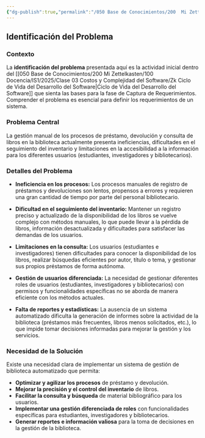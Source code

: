 ```yaml
---
{"dg-publish":true,"permalink":"/050 Base de Conocimientos/200  Mi Zettelkasten/100 Docencia/IS1/2025/Clase 12 Caso Práctico de Aplicando SDLC/Sistema de Biblioteca/10 Identificación del Problema/Zk Ejemplo Sistema de Biblioteca (Identificación del Problema)/","tags":["digitalGarden","sistema","UML","diagramaCasosDeUso"]}
---
```


## Identificación del Problema

### Contexto

La **identificación del problema** presentada aquí es la actividad inicial dentro del [[050 Base de Conocimientos/200  Mi Zettelkasten/100 Docencia/IS1/2025/Clase 03 Costos y Complejidad del Software/Zk Ciclo de Vida del Desarrollo del Software\|Ciclo de Vida del Desarrollo del Software]] que sienta las bases para la fase de Captura de Requerimientos. Comprender el problema es esencial para definir los requerimientos de un sistema.

### Problema Central

La gestión manual de los procesos de préstamo, devolución y consulta de libros en la biblioteca actualmente presenta ineficiencias, dificultades en el seguimiento del inventario y limitaciones en la accesibilidad a la información para los diferentes usuarios (estudiantes, investigadores y bibliotecarios).

### Detalles del Problema

- **Ineficiencia en los procesos:** Los procesos manuales de registro de préstamos y devoluciones son lentos, propensos a errores y requieren una gran cantidad de tiempo por parte del personal bibliotecario.

- **Dificultad en el seguimiento del inventario:** Mantener un registro preciso y actualizado de la disponibilidad de los libros se vuelve complejo con métodos manuales, lo que puede llevar a la pérdida de libros, información desactualizada y dificultades para satisfacer las demandas de los usuarios.

- **Limitaciones en la consulta:** Los usuarios (estudiantes e investigadores) tienen dificultades para conocer la disponibilidad de los libros, realizar búsquedas eficientes por autor, título o tema, y gestionar sus propios préstamos de forma autónoma.

- **Gestión de usuarios diferenciada:** La necesidad de gestionar diferentes roles de usuarios (estudiantes, investigadores y bibliotecarios) con permisos y funcionalidades específicas no se aborda de manera eficiente con los métodos actuales.

- **Falta de reportes y estadísticas:** La ausencia de un sistema automatizado dificulta la generación de informes sobre la actividad de la biblioteca (préstamos más frecuentes, libros menos solicitados, etc.), lo que impide tomar decisiones informadas para mejorar la gestión y los servicios.

### Necesidad de la Solución

Existe una necesidad clara de implementar un sistema de gestión de biblioteca automatizado que permita:

- **Optimizar y agilizar los procesos** de préstamo y devolución.
- **Mejorar la precisión y el control del inventario** de libros.
- **Facilitar la consulta y búsqueda** de material bibliográfico para los usuarios.
- **Implementar una gestión diferenciada de roles** con funcionalidades específicas para estudiantes, investigadores y bibliotecarios.
- **Generar reportes e información valiosa** para la toma de decisiones en la gestión de la biblioteca.

